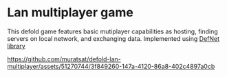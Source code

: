 # Lan multiplayer game

This defold game features basic mutiplayer capabilities as hosting, finding servers on local network, and exchanging data. Implemented using [DefNet library](https://github.com/britzl/defnet)

https://github.com/muratsat/defold-lan-multiplayer/assets/51270744/3f849260-147a-4120-86a8-402c4897a0cb
